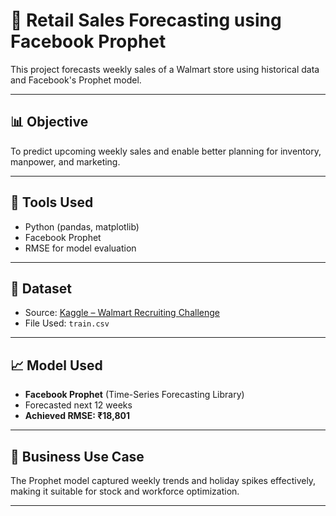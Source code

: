 # 🏪 Retail Sales Forecasting using Facebook Prophet

This project forecasts weekly sales of a Walmart store using historical data and Facebook's Prophet model.

---

## 📊 Objective
To predict upcoming weekly sales and enable better planning for inventory, manpower, and marketing.

---

## 🧰 Tools Used
- Python (pandas, matplotlib)
- Facebook Prophet
- RMSE for model evaluation

---

## 📂 Dataset
- Source: [Kaggle – Walmart Recruiting Challenge](https://www.kaggle.com/competitions/walmart-recruiting-store-sales-forecasting/data)
- File Used: `train.csv`

---

## 📈 Model Used
- **Facebook Prophet** (Time-Series Forecasting Library)
- Forecasted next 12 weeks
- **Achieved RMSE: ₹18,801**

---

## 🧠 Business Use Case
The Prophet model captured weekly trends and holiday spikes effectively, making it suitable for stock and workforce optimization.

---
